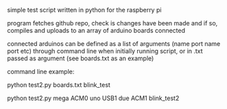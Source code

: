 simple test script written in python for the raspberry pi

program fetches github repo, check is changes have been made and if so, compiles and uploads to an array of arduino boards connected

connected arduinos can be defined as a list of arguments (name port name port etc) through command line when initially running script, or in .txt passed as argument (see boards.txt as an example)


command line example:

python test2.py boards.txt blink_test

python test2.py mega ACM0 uno USB1 due ACM1 blink_test2
